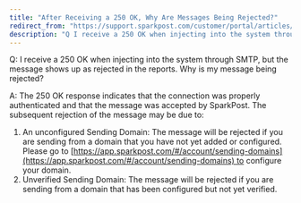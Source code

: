 ```yaml
---
title: "After Receiving a 250 OK, Why Are Messages Being Rejected?"
redirect_from: "https://support.sparkpost.com/customer/portal/articles/1929982-after-receiving-a-250-ok-why-are-messages-being-rejected-"
description: "Q I receive a 250 OK when injecting into the system through SMTP but the message shows up as rejected in the reports Why is my message being rejected A The 250 OK response indicates that the connection was properly authenticated and that the message was accepted by Spark Post..."
---
```


Q: I receive a 250 OK when injecting into the system through SMTP, but the message shows up as rejected in the reports. Why is my message being rejected? 

A: The 250 OK response indicates that the connection was properly authenticated and that the message was accepted by SparkPost. The subsequent rejection of the message may be due to:

1. An unconfigured Sending Domain: The message will be rejected if you are sending from a domain that you have not yet added or configured.  Please go to [https://app.sparkpost.com/#/account/sending-domains](https://app.sparkpost.com/#/account/sending-domains) to configure your domain.
2. Unverified Sending Domain: The message will be rejected if you are sending from a domain that has been configured but not yet verified.